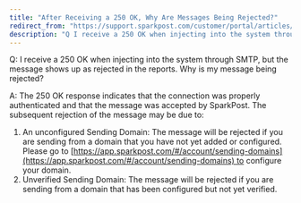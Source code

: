 ```yaml
---
title: "After Receiving a 250 OK, Why Are Messages Being Rejected?"
redirect_from: "https://support.sparkpost.com/customer/portal/articles/1929982-after-receiving-a-250-ok-why-are-messages-being-rejected-"
description: "Q I receive a 250 OK when injecting into the system through SMTP but the message shows up as rejected in the reports Why is my message being rejected A The 250 OK response indicates that the connection was properly authenticated and that the message was accepted by Spark Post..."
---
```


Q: I receive a 250 OK when injecting into the system through SMTP, but the message shows up as rejected in the reports. Why is my message being rejected? 

A: The 250 OK response indicates that the connection was properly authenticated and that the message was accepted by SparkPost. The subsequent rejection of the message may be due to:

1. An unconfigured Sending Domain: The message will be rejected if you are sending from a domain that you have not yet added or configured.  Please go to [https://app.sparkpost.com/#/account/sending-domains](https://app.sparkpost.com/#/account/sending-domains) to configure your domain.
2. Unverified Sending Domain: The message will be rejected if you are sending from a domain that has been configured but not yet verified.